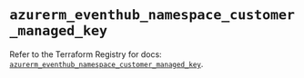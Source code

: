 # `azurerm_eventhub_namespace_customer_managed_key`

Refer to the Terraform Registry for docs: [`azurerm_eventhub_namespace_customer_managed_key`](https://registry.terraform.io/providers/hashicorp/azurerm/4.49.0/docs/resources/eventhub_namespace_customer_managed_key).
